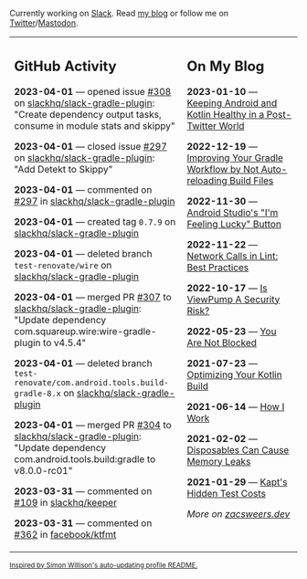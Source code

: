 Currently working on [Slack](https://slack.com/). Read [my blog](https://zacsweers.dev/) or follow me on [Twitter](https://twitter.com/ZacSweers)/[Mastodon](https://hachyderm.io/@ZacSweers).

<table><tr><td valign="top" width="60%">

## GitHub Activity
<!-- githubActivity starts -->
**2023-04-01** — opened issue [#308](https://github.com/slackhq/slack-gradle-plugin/issues/308) on [slackhq/slack-gradle-plugin](https://github.com/slackhq/slack-gradle-plugin): "Create dependency output tasks, consume in module stats and skippy"

**2023-04-01** — closed issue [#297](https://github.com/slackhq/slack-gradle-plugin/issues/297) on [slackhq/slack-gradle-plugin](https://github.com/slackhq/slack-gradle-plugin): "Add Detekt to Skippy"

**2023-04-01** — commented on [#297](https://github.com/slackhq/slack-gradle-plugin/issues/297#issuecomment-1493126163) in [slackhq/slack-gradle-plugin](https://github.com/slackhq/slack-gradle-plugin)

**2023-04-01** — created tag `0.7.9` on [slackhq/slack-gradle-plugin](https://github.com/slackhq/slack-gradle-plugin)

**2023-04-01** — deleted branch `test-renovate/wire` on [slackhq/slack-gradle-plugin](https://github.com/slackhq/slack-gradle-plugin)

**2023-04-01** — merged PR [#307](https://github.com/slackhq/slack-gradle-plugin/pull/307) to [slackhq/slack-gradle-plugin](https://github.com/slackhq/slack-gradle-plugin): "Update dependency com.squareup.wire:wire-gradle-plugin to v4.5.4"

**2023-04-01** — deleted branch `test-renovate/com.android.tools.build-gradle-8.x` on [slackhq/slack-gradle-plugin](https://github.com/slackhq/slack-gradle-plugin)

**2023-04-01** — merged PR [#304](https://github.com/slackhq/slack-gradle-plugin/pull/304) to [slackhq/slack-gradle-plugin](https://github.com/slackhq/slack-gradle-plugin): "Update dependency com.android.tools.build:gradle to v8.0.0-rc01"

**2023-03-31** — commented on [#109](https://github.com/slackhq/keeper/issues/109#issuecomment-1492760494) in [slackhq/keeper](https://github.com/slackhq/keeper)

**2023-03-31** — commented on [#362](https://github.com/facebook/ktfmt/issues/362#issuecomment-1492673283) in [facebook/ktfmt](https://github.com/facebook/ktfmt)
<!-- githubActivity ends -->
</td><td valign="top" width="40%">

## On My Blog
<!-- blog starts -->
**2023-01-10** — [Keeping Android and Kotlin Healthy in a Post-Twitter World](https://www.zacsweers.dev/keeping-android-healthy/)

**2022-12-19** — [Improving Your Gradle Workflow by Not Auto-reloading Build Files](https://www.zacsweers.dev/improving-your-workflow-by-not-auto-reloading-build-files/)

**2022-11-30** — [Android Studio's "I'm Feeling Lucky" Button](https://www.zacsweers.dev/android-studios-im-feeling-lucky-button/)

**2022-11-22** — [Network Calls in Lint: Best Practices](https://www.zacsweers.dev/network-calls-in-lint-best-practices/)

**2022-10-17** — [Is ViewPump A Security Risk?](https://www.zacsweers.dev/is-viewpump-a-security-risk/)

**2022-05-23** — [You Are Not Blocked](https://www.zacsweers.dev/you-are-not-blocked/)

**2021-07-23** — [Optimizing Your Kotlin Build](https://www.zacsweers.dev/optimizing-your-kotlin-build/)

**2021-06-14** — [How I Work](https://www.zacsweers.dev/how-i-work/)

**2021-02-02** — [Disposables Can Cause Memory Leaks](https://www.zacsweers.dev/disposables-can-cause-memory-leaks/)

**2021-01-29** — [Kapt's Hidden Test Costs](https://www.zacsweers.dev/kapts-hidden-test-costs/)
<!-- blog ends -->
_More on [zacsweers.dev](https://zacsweers.dev/)_
</td></tr></table>

<sub><a href="https://simonwillison.net/2020/Jul/10/self-updating-profile-readme/">Inspired by Simon Willison's auto-updating profile README.</a></sub>